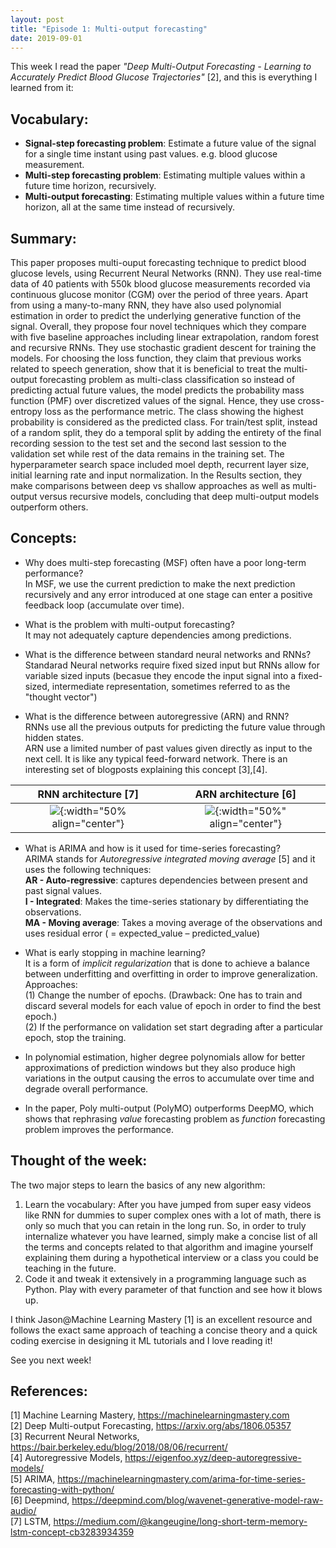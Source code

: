 ```yaml
---
layout: post
title: "Episode 1: Multi-output forecasting"
date: 2019-09-01
---
```


This week I read the paper *"Deep Multi-Output Forecasting - Learning to Accurately Predict Blood Glucose Trajectories"* [2], and this is everything I learned from it:

## Vocabulary:
+ **Signal-step forecasting problem**: Estimate a future value of the signal for a single time instant using past values. e.g. blood glucose measurement.  
+ **Multi-step forecasting problem**: Estimating multiple values within a future time horizon, recursively.  
+ **Multi-output forecasting**: Estimating multiple values within a future time horizon, all at the same time instead of   recursively.

## Summary: 
This paper proposes multi-ouput forecasting technique to predict blood glucose levels, using Recurrent Neural Networks (RNN). They use real-time data of 40 patients with 550k blood glucose measurements recorded via continuous glucose monitor (CGM) over the period of three years. Apart from using a many-to-many RNN, they have also used polynomial estimation in order to predict the underlying generative function of the signal. Overall, they propose four novel techniques which they compare with five baseline approaches including linear extrapolation, random forest and recursive RNNs. They use stochastic gradient descent for training the models. For choosing the loss function, they claim that previous works related to speech generation, show that it is beneficial to treat the multi-output forecasting problem as multi-class classification so instead of predicting actual future values, the model predicts the probability mass function (PMF) over discretized values of the signal. Hence, they use cross-entropy loss as the performance metric. The class showing the highest probability is considered as the predicted class. For train/test split, instead of a random split, they do a temporal split by adding the entirety of the final recording session to the test set and the second last session to the validation set while rest of the data remains in the training set. The hyperparameter search space included moel depth, recurrent layer size, initial learning rate and input normalization. In the Results section, they make comparisons between deep vs shallow approaches as well as multi-output versus recursive models, concluding that deep multi-output models outperform others.

## Concepts:  
+ Why does multi-step forecasting (MSF) often have a poor long-term performance?  
In MSF, we use the current prediction to make the next prediction recursively and any error introduced at one stage can enter a positive feedback loop (accumulate over time).
  
+ What is the problem with multi-output forecasting?  
It may not adequately capture dependencies among predictions.

+ What is the difference between standard neural networks and RNNs?
Standarad Neural networks require fixed sized input but RNNs allow for variable sized inputs (becasue they encode the input signal into a fixed-sized, intermediate representation, sometimes referred to as the "thought vector")
  
+ What is the difference between autoregressive (ARN) and RNN?   
RNNs use all the previous outputs for predicting the future value through hidden states.  
ARN use a limited number of past values given directly as input to the next cell. It is like any typical feed-forward network. There is an interesting set of blogposts explaining this concept [3],[4].

RNN architecture [7]       | ARN architecture [6]       
:-------------------------:|:-------------------------:
![](https://miro.medium.com/max/1722/1*SAuwuiKBhzR4tBhr54mYkA.png){:width="50% align="center"} |  ![](https://storage.googleapis.com/deepmind-live-cms/documents/BlogPost-Fig2-Anim-160908-r01.gif){:width="50%" align="center"}

+ What is ARIMA and how is it used for time-series forecasting?   
ARIMA stands for *Autoregressive integrated moving average* [5] and it uses the following techniques:    
**AR - Auto-regressive**: captures dependencies between present and past signal values.  
**I - Integrated**: Makes the time-series stationary by differentiating the observations.   
**MA - Moving average**: Takes a moving average of the observations and uses residual error ( = expected_value –    predicted_value)

 + What is early stopping in machine learning?   
It is a form of *implicit regularization* that is done to achieve a balance between underfitting and overfitting in order to improve generalization. Approaches:  
(1) Change the number of epochs. (Drawback: One has to train and discard several models for each value of epoch in order to find the best epoch.)  
(2) If the performance on validation set start degrading after a particular epoch, stop the training.

+ In polynomial estimation, higher degree polynomials allow for better approximations of prediction windows but they also produce high variations in the output causing the erros to accumulate over time and degrade overall performance.

+ In the paper, Poly multi-output (PolyMO) outperforms DeepMO, which shows that rephrasing *value* forecasting problem as 
*function* forecasting problem improves the performance. 


## Thought of the week:
The two major steps to learn the basics of any new algorithm:
1.	Learn the vocabulary: After you have jumped from super easy videos like RNN for dummies to super complex ones with a lot of math, there is only so much that you can retain in the long run. So, in order to truly internalize whatever you have learned, simply make a concise list of all the terms and concepts related to that algorithm and imagine yourself explaining them during a hypothetical interview or a class you could be teaching in the future.
2.	Code it and tweak it extensively in a programming language such as Python. Play with every parameter of that function and see how it blows up.

I think Jason@Machine Learning Mastery [1] is an excellent resource and follows the exact same approach of teaching a concise theory and a quick coding exercise in designing it ML tutorials and I love reading it!

See you next week!

  
  
## References:
[1] Machine Learning Mastery, <https://machinelearningmastery.com>  
[2] Deep Multi-output Forecasting, <https://arxiv.org/abs/1806.05357>    
[3] Recurrent Neural Networks, <https://bair.berkeley.edu/blog/2018/08/06/recurrent/>  
[4] Autoregressive Models, <https://eigenfoo.xyz/deep-autoregressive-models/>  
[5] ARIMA, <https://machinelearningmastery.com/arima-for-time-series-forecasting-with-python/>   
[6] Deepmind, <https://deepmind.com/blog/wavenet-generative-model-raw-audio/>  
[7] LSTM, <https://medium.com/@kangeugine/long-short-term-memory-lstm-concept-cb3283934359>  
 






